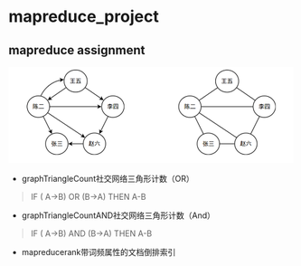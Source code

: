 # mapreduce_project
## mapreduce assignment

![社交网络图](/triangle.png)

* graphTriangleCount社交网络三角形计数（OR）

> IF ( A→B) OR (B→A) THEN A-B

* graphTriangleCountAND社交网络三角形计数（And）

> IF ( A→B) AND (B→A) THEN A-B

* mapreducerank带词频属性的文档倒排索引
